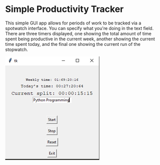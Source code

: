 # Simple Productivity Tracker

This simple GUI app allows for periods of work to be tracked via a spotwatch interface. You can specify what you're doing in the text field. There are three timers displayed, one showing the total amount of time spent being productive in the current week, another showing the current time spent today, and the final one showing the current run of the stopwatch. 

![Snippet of Stopwatch GUI](/images/gui_interface.PNG)

